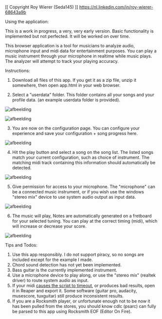 [[ Copyright Roy Wierer (Seda145) ]]
https://nl.linkedin.com/in/roy-wierer-68643a9b 


Using the application:

This is a work in progress, a very, very early version. Basic functionality is implemented but not perfected. It will be worked on over time. 

This browser application is a tool for musicians to analyze audio, microphone input and midi data for entertainment purposes.
You can play a music instrument through your microphone in realtime while music plays. The analyzer will attempt to track your playing accuracy.


Instructions:

1. Download all files of this app. If you get it as a zip file, unzip it somewhere, then open app.html in your web browser.

2. Select a "userdata" folder. This folder contains all your songs and your profile data. (an example userdata folder is provided).

![afbeelding](https://github.com/Seda145/MeloNade/assets/30213433/7d7fe1c0-4d71-4bd7-b512-decbef62c942)

![afbeelding](https://github.com/Seda145/MeloNade/assets/30213433/b14dfbe8-4a86-4c95-94e3-c18e7df3f935)

3.  You are now on the configuration page. You can configure your experience and save your configuration + song progress here.
   
![afbeelding](https://github.com/Seda145/MeloNade/assets/30213433/517a2d75-8f7c-4477-ae92-632abda84cb6)

4. Hit the play button and select a song on the song list. The listed songs match your current configuration, such as choice of instrument. The matching midi track containing this information should automatically be detected.

![afbeelding](https://github.com/Seda145/MeloNade/assets/30213433/7329294d-ee3b-4b6a-9523-5322ecfab82e)

5. Give permission for access to your microphone. The "microphone" can be a connected music instrument, or if you wish use the windows "stereo mix" device to use system audio output as input data.
   
![afbeelding](https://github.com/Seda145/MeloNade/assets/30213433/a56f15f4-3a7d-43a3-940c-196532e02a71)

6. The music will play, Notes are automatically generated on a fretboard for your selected tuning. You can play at the correct timing (midi), which will increase or decrease your score.
   
![afbeelding](https://github.com/Seda145/MeloNade/assets/30213433/9f4d8eef-2423-4a86-a014-c45d67d60d50)


Tips and Todos:

1. Use this app responsibly. I do not support piracy, so no songs are included except for the example I made.
2. Chord sound detection has not yet been implemented. 
3. Bass guitar is the currently implemented instrument.
4. Use a microphone device to play along, or use the "stereo mix" (realtek driver) to route system audio as input.
5. If your midi [causes the script to timeout](https://github.com/Tonejs/Midi/issues/187), or produces bad results, open it in Reaper and export it. Some software (guitar pro, audacity, musescore, tuxguitar) still produce inconsistent results.
6. If you are a Rocksmith player, or unfortunate enough not to be now it has been pulled from the stores, you should know cdlc (psarc) can fully be parsed to this app using Rocksmith EOF (Editor On Fire).
